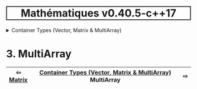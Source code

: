 <h1 style='border: 2px solid; text-align: center'>Mathématiques v0.40.5-c++17</h1>

<details>

<summary>Container Types (Vector, Matrix & MultiArray)</summary>

# [Container Types (Vector, Matrix & MultiArray)](../README.md)<br>
1. [Vector](../vector/README.md)<br>
2. [Matrix](../matrix/README.md)<br>
3. _MultiArray_ <br>


</details>



# 3. MultiArray



| ⇦ <br />[Matrix](../matrix/README.md)  | [Container Types (Vector, Matrix & MultiArray)](../README.md)<br />MultiArray<br /><img width=1000/> | ⇨ <br />   |
| ------------ | :-------------------------------: | ------------ |

